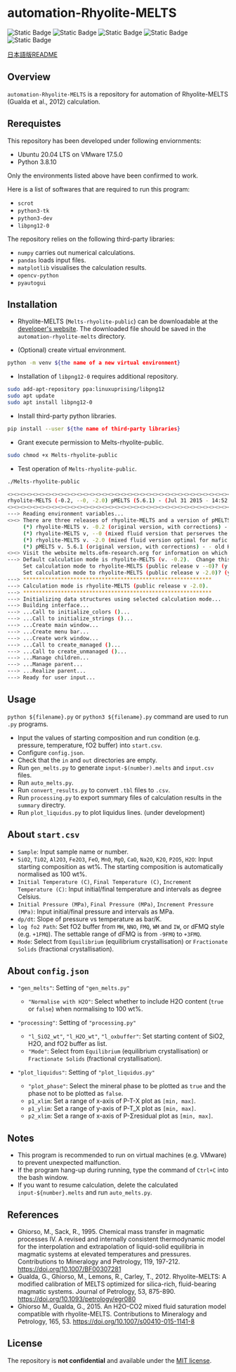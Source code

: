 # automation-Rhyolite-MELTS

![Static Badge](https://img.shields.io/badge/Rhyolite--MELTS--2.0-blue?style=flat-square)
![Static Badge](https://img.shields.io/badge/Ubuntu-20.04_LTS-blue?style=flat-square&logo=Ubuntu)
![Static Badge](https://img.shields.io/badge/Python-3.8-blue?style=flat-square&logo=python)
![Static Badge](https://img.shields.io/badge/License-MIT-blue?style=flat-square)
![Static Badge](https://img.shields.io/badge/Earth_science-Volcanology-blue?style=flat-square)

[日本語版README](README-ja.md)

## Overview
`automation-Rhyolite-MELTS` is a repository for automation of Rhyolite-MELTS (Gualda et al., 2012) calculation.

## Rerequistes
This repository has been developed under following enviornments:
- Ubuntu 20.04 LTS on VMware 17.5.0
- Python 3.8.10

Only the environments listed above have been confirmed to work.

Here is a list of softwares that are required to run this program:
- `scrot`
- `python3-tk`
- `python3-dev`
- `libpng12-0`

The repository relies on the following third-party libraries:
- `numpy` carries out numerical calculations.
- `pandas` loads input files.
- `matplotlib` visualises the calculation results.
- `opencv-python`
- `pyautogui`

## Installation
- Rhyolite-MELTS (`Melts-rhyolite-public`) can be downloadable at the [developer's website](https://melts.ofm-research.org/unix.html). The downloaded file should be saved in the `automation-rhyolite-melts` directory.

- (Optional) create virtual environment.
```bash
python -m venv ${the name of a new virtual environment}
```
- Installation of `libpng12-0` requires additional repository.
```bash
sudo add-apt-repository ppa:linuxuprising/libpng12
sudo apt update
sudo apt install libpng12-0
```

- Install third-party python libraries.
```bash
pip install --user ${the name of third-party libraries}
```

- Grant execute permission to Melts-rhyolite-public.
```bash
sudo chmod +x Melts-rhyolite-public
```

- Test operation of `Melts-rhyolite-public`.
```bash
./Melts-rhyolite-public

<><><><><><><><><><><><><><><><><><><><><><><><><><><><><><><><><><><><><><><><><><><><><><><><>
rhyolite-MELTS (-0.2, --0, -2.0) pMELTS (5.6.1) - (Jul 31 2015 - 14:52:41)
<><><><><><><><><><><><><><><><><><><><><><><><><><><><><><><><><><><><><><><><><><><><><><><><>
---> Reading environment variables...
<><> There are three releases of rhyolite-MELTS and a version of pMELTS included in this package:
     (*) rhyolite-MELTS v. -0.2 (original version, with corrections) - old H2O model, no mixed fluids.
     (*) rhyolite-MELTS v, --0 (mixed fluid version that perserves the ternary minimum) - old H2O model.
     (*) rhyolite-MELTS v. -2.0 (mixed fluid version optimal for mafic and alkalic melts) - new H2O model.
     (*) pMELTS v. 5.6.1 (original version, with corrections) - - old H2O model, no mixed fluids.
<><> Visit the website melts.ofm-research.org for information on which version to use for your application.
---> Default calculation mode is rhyolite-MELTS (v. -0.2).  Change this? (y or n): y
     Set calculation mode to rhyolite-MELTS (public release v --0)? (y or n): n
     Set calculation mode to rhyolite-MELTS (public release v -2.0)? (y or n): y
---> ************************************************************
---> Calculation mode is rhyolite-MELTS (public release v -2.0).
---> ************************************************************
---> Initializing data structures using selected calculation mode...
---> Building interface...
---> ...Call to initialize_colors ()...
---> ...Call to initialize_strings ()...
---> ...Create main window...
---> ...Create menu bar...
---> ...Create work window...
---> ...Call to create_managed ()...
---> ...Call to create_unmanaged ()...
---> ...Manage children...
---> ...Manage parent...
---> ...Realize parent...
---> Ready for user input...
```

## Usage
`python ${filename}.py` or `python3 ${filename}.py` command are used to run `.py` programs.

- Input the values of starting composition and run condition (e.g. pressure, temperature, fO2 buffer) into `start.csv`.
- Configure `config.json`.
- Check that the `in` and `out` directories are empty.
- Run `gen_melts.py` to generate `input-$(number).melts` and `input.csv` files.
- Run `auto_melts.py`.
- Run `convert_results.py` to convert `.tbl` files to `.csv`.
- Run `processing.py` to export summary files of calculation results in the `summary` directry.
- Run `plot_liquidus.py` to plot liquidus lines. (under development)

## About `start.csv`
- `Sample`: Input sample name or number.
- `SiO2`, `TiO2`, `Al2O3`, `Fe2O3`, `FeO`, `MnO`, `MgO`, `CaO`, `Na2O`, `K2O`, `P2O5`, `H2O`: Input starting composition as wt%. The starting composition is automatically normalised as 100 wt%.
- `Initial Temperature (C)`, `Final Temperature (C)`, `Increment Temperature (C)`: Input initial/final temperature and intervals as degree Celsius.
- `Initial Pressure (MPa)`, `Final Pressure (MPa)`, `Increment Pressure (MPa)`: Input initial/final pressure and intervals as MPa.
- `dp/dt`: Slope of pressure vs temperature as bar/K.
- `log fo2 Path`: Set fO2 buffer from `MH`, `NNO`, `FMQ`, `WM` and `IW`, or dFMQ style (e.g. `+1FMQ`). The settable range of dFMQ is from `-9FMQ` to `+3FMQ`.
- `Mode`: Select from `Equilibrium` (equilibrium crystallisation) or `Fractionate Solids` (fractional crystallisation).

## About `config.json`
- `"gen_melts"`: Setting of `"gen_melts.py"`
  - `"Normalise with H2O"`: Select whether to include H2O content (`true` or `false`) when normalising to 100 wt%.

- `"processing"`: Setting of `"processing.py"`
  - `"l_SiO2_wt"`, `"l_H2O_wt"`, `"l_oxbuffer"`: Set starting content of SiO2, H2O, and fO2 buffer as list.
  - `"Mode"`: Select from `Equilibrium` (equilibrium crystallisation) or `Fractionate Solids` (fractional crystallisation).

- `"plot_liquidus"`: Setting of `"plot_liquidus.py"`
  - `"plot_phase"`: Select the mineral phase to be plotted as `true` and the phase not to be plotted as `false`.
  - `p1_xlim`: Set a range of x-axis of P-T-X plot as `[min, max]`.
  - `p1_ylim`: Set a range of y-axis of P-T_X plot as `[min, max]`.
  - `p2_xlim`: Set a range of x-axis of P-Σresidual plot as `[min, max]`.

## Notes
- This program is recommended to run on virtual machines (e.g. VMware) to prevent unexpected malfunction.
- If the program hang-up during running, type the command of `Ctrl+C` into the bash window.
- If you want to resume calculation, delete the calculated `input-${number}.melts` and run `auto_melts.py`.

## References
- Ghiorso, M., Sack, R., 1995. Chemical mass transfer in magmatic processes IV. A revised and internally consistent thermodynamic model for the interpolation and extrapolation of liquid-solid equilibria in magmatic systems at elevated temperatures and pressures. Contributions to Mineralogy and Petrology, 119, 197-212. https://doi.org/10.1007/BF00307281
- Gualda, G., Ghiorso, M., Lemons, R., Carley, T., 2012. Rhyolite-MELTS: A modified calibration of MELTS optimized for silica-rich, fluid-bearing magmatic systems. Journal of Petrology, 53, 875-890. https://doi.org/10.1093/petrology/egr080
- Ghiorso M., Gualda, G., 2015. An H2O-CO2 mixed fluid saturation model compatible with rhyolite-MELTS. Contributions to Mineralogy and Petrology, 165, 53. https://doi.org/10.1007/s00410-015-1141-8

## License
The repository is **not confidential** and available under the [MIT license](https://opensource.org/license/mit/).
